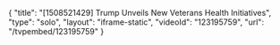 {
    "title": "[1508521429] Trump Unveils New Veterans Health Initiatives",
    "type": "solo",
    "layout": "iframe-static",
    "videoId": "123195759",
    "url": "\/tvpembed\/123195759"
}